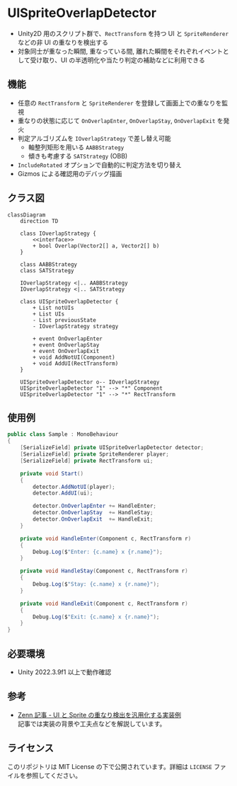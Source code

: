 # UISpriteOverlapDetector

- Unity2D 用のスクリプト群で、`RectTransform` を持つ UI と `SpriteRenderer` などの非 UI の重なりを検出する
- 対象同士が重なった瞬間, 重なっている間, 離れた瞬間をそれぞれイベントとして受け取り、UI の半透明化や当たり判定の補助などに利用できる

## 機能
- 任意の `RectTransform` と `SpriteRenderer` を登録して画面上での重なりを監視
- 重なりの状態に応じて `OnOverlapEnter`, `OnOverlapStay`, `OnOverlapExit` を発火
- 判定アルゴリズムを `IOverlapStrategy` で差し替え可能
  - 軸整列矩形を用いる `AABBStrategy`
  - 傾きも考慮する `SATStrategy` (OBB)
- `IncludeRotated` オプションで自動的に判定方法を切り替え
- Gizmos による確認用のデバッグ描画

## クラス図
```mermaid
classDiagram
    direction TD

    class IOverlapStrategy {
        <<interface>>
        + bool Overlap(Vector2[] a, Vector2[] b)
    }

    class AABBStrategy
    class SATStrategy

    IOverlapStrategy <|.. AABBStrategy
    IOverlapStrategy <|.. SATStrategy

    class UISpriteOverlapDetector {
        + List notUIs
        + List UIs
        - List previousState
        - IOverlapStrategy strategy

        + event OnOverlapEnter
        + event OnOverlapStay
        + event OnOverlapExit
        + void AddNotUI(Component)
        + void AddUI(RectTransform)
    }

    UISpriteOverlapDetector o-- IOverlapStrategy
    UISpriteOverlapDetector "1" --> "*" Component
    UISpriteOverlapDetector "1" --> "*" RectTransform
```

## 使用例
```csharp
public class Sample : MonoBehaviour
{
    [SerializeField] private UISpriteOverlapDetector detector;
    [SerializeField] private SpriteRenderer player;
    [SerializeField] private RectTransform ui;

    private void Start()
    {
        detector.AddNotUI(player);
        detector.AddUI(ui);

        detector.OnOverlapEnter += HandleEnter;
        detector.OnOverlapStay  += HandleStay;
        detector.OnOverlapExit  += HandleExit;
    }

    private void HandleEnter(Component c, RectTransform r)
    {
        Debug.Log($"Enter: {c.name} x {r.name}");
    }

    private void HandleStay(Component c, RectTransform r)
    {
        Debug.Log($"Stay: {c.name} x {r.name}");
    }

    private void HandleExit(Component c, RectTransform r)
    {
        Debug.Log($"Exit: {c.name} x {r.name}");
    }
}
```

## 必要環境
- Unity 2022.3.9f1 以上で動作確認

## 参考
- [Zenn 記事 - UI と Sprite の重なり検出を汎用化する実装例](https://zenn.dev/gameshitai/articles/dbefb7f7551a12)  
  記事では実装の背景や工夫点などを解説しています。

## ライセンス
このリポジトリは MIT License の下で公開されています。詳細は `LICENSE` ファイルを参照してください。
